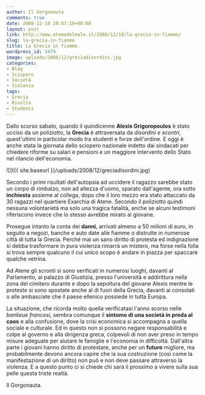 ```yaml
---
author: Il Gorgonauta
comments: true
date: 2008-12-10 20:47:19+00:00
layout: post
link: http://www.atomodelmale.it/2008/12/10/la-grecia-in-fiamme/
slug: la-grecia-in-fiamme
title: La Grecia in fiamme.
wordpress_id: 3479
image: uploads/2008/12/greciadisordini.jpg
categories:
- Blog
- Sciopero
- Società
- Violenza
tags:
- Grecia
- Rivolta
- Studenti
---
```


Dallo scorso sabato, quando  il quindicenne **Alexis Grigoropoulos** è stato ucciso da un poliziotto, la **Grecia** è attraversata da _disordini _e_ scontri_, quest'ultimi in particolar modo tra studenti e forze dell'ordine. E oggi è anche stata la giornata dello sciopero nazionale indetto dai sindacati per  chiedere riforme su salari e pensioni e un maggiore intervento dello Stato nel rilancio dell'economia.

![]({{ site.baseurl }}/uploads/2008/12/greciadisordini.jpg)

Secondo i primi risultati dell'autopsia ad uccidere il ragazzo sarebbe stato un corpo di rimbalzo, non ad altezza d'uomo, sparato dall'agente, ora sotto **inchiesta** assieme al collega, dopo che il loro mezzo era stato attaccato da 30 ragazzi nel quartiere Exarchia di Atene. Secondo il poliziotto quindi nessuna volontarietà ma solo una tragica fatalità, anche se alcuni testimoni riferiscono invece che lo stesso avrebbe mirato al giovane.

Prosegue intanto la conta dei **danni**, arrivati almeno a 50 milioni di euro, in seguito a negozi, banche e auto date alle fiamme o distrutte in numerose città di tutta la Grecia. Perché mai un sano diritto di protesta ed indignazione si debba trasformare in pura violenza rimarrà un mistero, ma forse nella folla si trova sempre qualcuno il cui unico scopo è andare in piazza per spaccare qualche vetrina.

Ad Atene gli scronti si sono verificati in numerosi luoghi, davanti al Parlamento, al palazzo di Giustizia, presso l'università e addirittura nella zona del cimitero durante e dopo la sepoltura del giovane Alexis mentre le proteste si sono spostate anche al di fuori della Grecia, davanti ai consolati o alle ambasciate che il paese ellenico possiede in tutta Europa.

La situazione, che ricorda molto quella verificatasi l'anno scorso nelle _banlieue francesi_, sembra comunque il **sintomo di una società in preda al caos** e alla confusione, dove la crisi economica si accompagna a quella sociale e culturale. Ed in questo non si possono negare responsabilità e colpe al governo e alla dirigenza greca, colpevoli di non aver preso in tempo misure adeguate per aiutare le famiglie e l'economia in difficoltà. Dall'altra parte i giovani hanno diritto di protestare, anche per un **futuro** migliore, ma probabilmente devono ancora capire che la sua costruzione (così come la manifestazione di un diritto) non può e non deve passare attraverso la violenza. E a questo punto ci si chiede chi sarà il prossimo a vivere sulla sua pelle questa triste realtà.

Il Gorgonauta.
